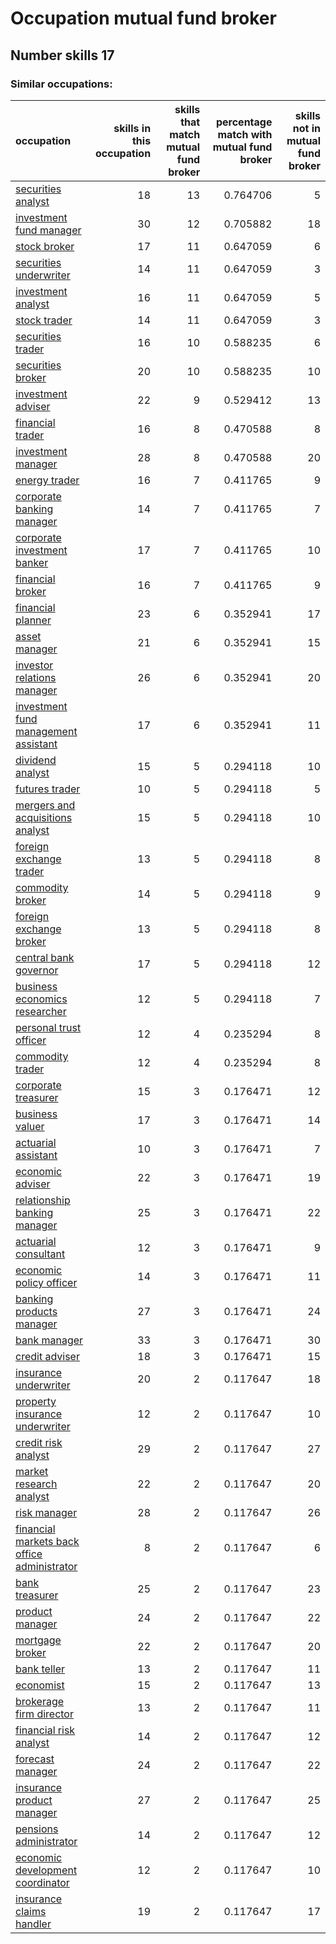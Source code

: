 # Occupation mutual fund broker
## Number skills 17
### Similar occupations:
| occupation                                                                                    |   skills in this occupation |   skills that match mutual fund broker |   percentage match with mutual fund broker |   skills not in mutual fund broker |
|:----------------------------------------------------------------------------------------------|----------------------------:|---------------------------------------:|-------------------------------------------:|-----------------------------------:|
| [securities analyst](securities_analyst.md)                                                   |                          18 |                                     13 |                                   0.764706 |                                  5 |
| [investment fund manager](investment_fund_manager.md)                                         |                          30 |                                     12 |                                   0.705882 |                                 18 |
| [stock broker](stock_broker.md)                                                               |                          17 |                                     11 |                                   0.647059 |                                  6 |
| [securities underwriter](securities_underwriter.md)                                           |                          14 |                                     11 |                                   0.647059 |                                  3 |
| [investment analyst](investment_analyst.md)                                                   |                          16 |                                     11 |                                   0.647059 |                                  5 |
| [stock trader](stock_trader.md)                                                               |                          14 |                                     11 |                                   0.647059 |                                  3 |
| [securities trader](securities_trader.md)                                                     |                          16 |                                     10 |                                   0.588235 |                                  6 |
| [securities broker](securities_broker.md)                                                     |                          20 |                                     10 |                                   0.588235 |                                 10 |
| [investment adviser](investment_adviser.md)                                                   |                          22 |                                      9 |                                   0.529412 |                                 13 |
| [financial trader](financial_trader.md)                                                       |                          16 |                                      8 |                                   0.470588 |                                  8 |
| [investment manager](investment_manager.md)                                                   |                          28 |                                      8 |                                   0.470588 |                                 20 |
| [energy trader](energy_trader.md)                                                             |                          16 |                                      7 |                                   0.411765 |                                  9 |
| [corporate banking manager](corporate_banking_manager.md)                                     |                          14 |                                      7 |                                   0.411765 |                                  7 |
| [corporate investment banker](corporate_investment_banker.md)                                 |                          17 |                                      7 |                                   0.411765 |                                 10 |
| [financial broker](financial_broker.md)                                                       |                          16 |                                      7 |                                   0.411765 |                                  9 |
| [financial planner](financial_planner.md)                                                     |                          23 |                                      6 |                                   0.352941 |                                 17 |
| [asset manager](asset_manager.md)                                                             |                          21 |                                      6 |                                   0.352941 |                                 15 |
| [investor relations manager](investor_relations_manager.md)                                   |                          26 |                                      6 |                                   0.352941 |                                 20 |
| [investment fund management assistant](investment_fund_management_assistant.md)               |                          17 |                                      6 |                                   0.352941 |                                 11 |
| [dividend analyst](dividend_analyst.md)                                                       |                          15 |                                      5 |                                   0.294118 |                                 10 |
| [futures trader](futures_trader.md)                                                           |                          10 |                                      5 |                                   0.294118 |                                  5 |
| [mergers and acquisitions analyst](mergers_and_acquisitions_analyst.md)                       |                          15 |                                      5 |                                   0.294118 |                                 10 |
| [foreign exchange trader](foreign_exchange_trader.md)                                         |                          13 |                                      5 |                                   0.294118 |                                  8 |
| [commodity broker](commodity_broker.md)                                                       |                          14 |                                      5 |                                   0.294118 |                                  9 |
| [foreign exchange broker](foreign_exchange_broker.md)                                         |                          13 |                                      5 |                                   0.294118 |                                  8 |
| [central bank governor](central_bank_governor.md)                                             |                          17 |                                      5 |                                   0.294118 |                                 12 |
| [business economics researcher](business_economics_researcher.md)                             |                          12 |                                      5 |                                   0.294118 |                                  7 |
| [personal trust officer](personal_trust_officer.md)                                           |                          12 |                                      4 |                                   0.235294 |                                  8 |
| [commodity trader](commodity_trader.md)                                                       |                          12 |                                      4 |                                   0.235294 |                                  8 |
| [corporate treasurer](corporate_treasurer.md)                                                 |                          15 |                                      3 |                                   0.176471 |                                 12 |
| [business valuer](business_valuer.md)                                                         |                          17 |                                      3 |                                   0.176471 |                                 14 |
| [actuarial assistant](actuarial_assistant.md)                                                 |                          10 |                                      3 |                                   0.176471 |                                  7 |
| [economic adviser](economic_adviser.md)                                                       |                          22 |                                      3 |                                   0.176471 |                                 19 |
| [relationship banking manager](relationship_banking_manager.md)                               |                          25 |                                      3 |                                   0.176471 |                                 22 |
| [actuarial consultant](actuarial_consultant.md)                                               |                          12 |                                      3 |                                   0.176471 |                                  9 |
| [economic policy officer](economic_policy_officer.md)                                         |                          14 |                                      3 |                                   0.176471 |                                 11 |
| [banking products manager](banking_products_manager.md)                                       |                          27 |                                      3 |                                   0.176471 |                                 24 |
| [bank manager](bank_manager.md)                                                               |                          33 |                                      3 |                                   0.176471 |                                 30 |
| [credit adviser](credit_adviser.md)                                                           |                          18 |                                      3 |                                   0.176471 |                                 15 |
| [insurance underwriter](insurance_underwriter.md)                                             |                          20 |                                      2 |                                   0.117647 |                                 18 |
| [property insurance underwriter](property_insurance_underwriter.md)                           |                          12 |                                      2 |                                   0.117647 |                                 10 |
| [credit risk analyst](credit_risk_analyst.md)                                                 |                          29 |                                      2 |                                   0.117647 |                                 27 |
| [market research analyst](market_research_analyst.md)                                         |                          22 |                                      2 |                                   0.117647 |                                 20 |
| [risk manager](risk_manager.md)                                                               |                          28 |                                      2 |                                   0.117647 |                                 26 |
| [financial markets back office administrator](financial_markets_back_office_administrator.md) |                           8 |                                      2 |                                   0.117647 |                                  6 |
| [bank treasurer](bank_treasurer.md)                                                           |                          25 |                                      2 |                                   0.117647 |                                 23 |
| [product manager](product_manager.md)                                                         |                          24 |                                      2 |                                   0.117647 |                                 22 |
| [mortgage broker](mortgage_broker.md)                                                         |                          22 |                                      2 |                                   0.117647 |                                 20 |
| [bank teller](bank_teller.md)                                                                 |                          13 |                                      2 |                                   0.117647 |                                 11 |
| [economist](economist.md)                                                                     |                          15 |                                      2 |                                   0.117647 |                                 13 |
| [brokerage firm director](brokerage_firm_director.md)                                         |                          13 |                                      2 |                                   0.117647 |                                 11 |
| [financial risk analyst](financial_risk_analyst.md)                                           |                          14 |                                      2 |                                   0.117647 |                                 12 |
| [forecast manager](forecast_manager.md)                                                       |                          24 |                                      2 |                                   0.117647 |                                 22 |
| [insurance product manager](insurance_product_manager.md)                                     |                          27 |                                      2 |                                   0.117647 |                                 25 |
| [pensions administrator](pensions_administrator.md)                                           |                          14 |                                      2 |                                   0.117647 |                                 12 |
| [economic development coordinator](economic_development_coordinator.md)                       |                          12 |                                      2 |                                   0.117647 |                                 10 |
| [insurance claims handler](insurance_claims_handler.md)                                       |                          19 |                                      2 |                                   0.117647 |                                 17 |
